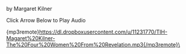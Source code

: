 by Margaret Kilner

Click Arrow Below to Play Audio

{mp3remote}https://dl.dropboxusercontent.com/u/11231770/TIH-Magaret%20Kilner-The%20Four%20Women%20From%20Revelation.mp3{/mp3remote}\
